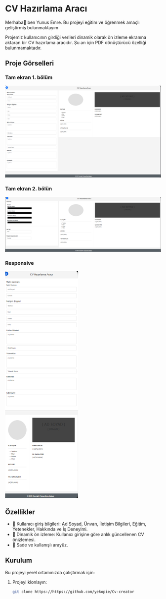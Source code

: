 # CV Hazırlama Aracı

Merhaba👋 ben Yunus Emre. Bu projeyi eğitim ve öğrenmek amaçlı geliştirmiş bulunmaktayım

Projemiz kullanıcının girdiği verileri dinamik olarak ön izleme ekranına aktaran bir CV hazırlama aracıdır. Şu an için PDF dönüştürücü özelliği bulunmamaktadır.

## Proje Görselleri

### Tam ekran 1. bölüm
![Tam Ekran 1. bölüm](Demo/fullscreen1.png)

### Tam ekran 2. bölün
![Tam Ekran 2. bölüm](Demo/fullscreen.png)

### Responsive
![Responsive Ekran](Demo/responsiveMd.png)

## Özellikler
- 👤 Kullanıcı giriş bilgileri: Ad Soyad, Ünvan, İletişim Bilgileri, Eğitim, Yetenekler, Hakkında ve İş Deneyimi.
- 🔄 Dinamik ön izleme: Kullanıcı girişine göre anlık güncellenen CV önizlemesi.
- 🎯 Sade ve kullanışlı arayüz.

## Kurulum
Bu projeyi yerel ortamınızda çalıştırmak için:

1. Projeyi klonlayın:
   ```bash
   git clone https://https://github.com/yekopie/Cv-creator
